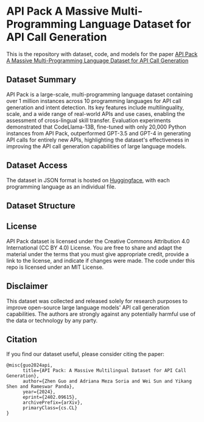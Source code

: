 # API Pack A Massive Multi-Programming Language Dataset for API Call Generation

This is the repository with dataset, code, and models for the paper [API Pack A Massive Multi-Programming Language Dataset for API Call Generation](https://github.com/zguo0525/API-Pack)

## Dataset Summary

API Pack is a large-scale, multi-programming language dataset containing over 1 million instances across 10 programming languages for API call generation and intent detection. Its key features include multilinguality, scale, and a wide range of real-world APIs and use cases, enabling the assessment of cross-lingual skill transfer. Evaluation experiments demonstrated that CodeLlama-13B, fine-tuned with only 20,000 Python instances from API Pack, outperformed GPT-3.5 and GPT-4 in generating API calls for entirely new APIs, highlighting the dataset's effectiveness in improving the API call generation capabilities of large language models.

## Dataset Access

The dataset in JSON format is hosted on [Huggingface](https://huggingface.co/datasets/zguo0525/API-Pack), with each programming language as an individual file.

## Dataset Structure

## License

API Pack dataset is licensed under the Creative Commons Attribution 4.0 International (CC BY 4.0) License. You are free to share and adapt the material under the terms that you must give appropriate credit, provide a link to the license, and indicate if changes were made.
The code under this repo is licensed under an MIT License.

## Disclaimer

This dataset was collected and released solely for research purposes to improve open-source large language models' API call generation capabilities. The authors are strongly against any potentially harmful use of the data or technology by any party.

## Citation

If you find our dataset useful, please consider citing the paper:

```
@misc{guo2024api,
      title={API Pack: A Massive Multilingual Dataset for API Call Generation}, 
      author={Zhen Guo and Adriana Meza Soria and Wei Sun and Yikang Shen and Rameswar Panda},
      year={2024},
      eprint={2402.09615},
      archivePrefix={arXiv},
      primaryClass={cs.CL}
}
```
